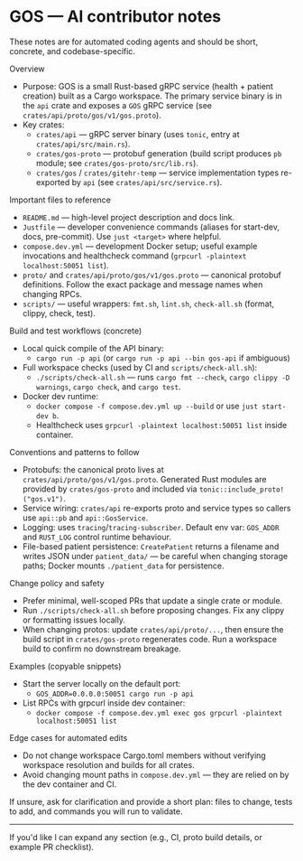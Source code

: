 <!--
Guidance for AI coding agents working on the GOS repository.
Focus: be pragmatic, reference concrete files, and keep changes minimal and well-tested.
-->
# GOS — AI contributor notes

These notes are for automated coding agents and should be short, concrete, and codebase-specific.

Overview
- Purpose: GOS is a small Rust-based gRPC service (health + patient creation) built as a Cargo workspace. The primary service binary is in the `api` crate and exposes a `GOS` gRPC service (see `crates/api/proto/gos/v1/gos.proto`).
- Key crates:
  - `crates/api` — gRPC server binary (uses `tonic`, entry at `crates/api/src/main.rs`).
  - `crates/gos-proto` — protobuf generation (build script produces `pb` module; see `crates/gos-proto/src/lib.rs`).
  - `crates/gos` / `crates/gitehr-temp` — service implementation types re-exported by `api` (see `crates/api/src/service.rs`).

Important files to reference
- `README.md` — high-level project description and docs link.
- `Justfile` — developer convenience commands (aliases for start-dev, docs, pre-commit). Use `just <target>` where helpful.
- `compose.dev.yml` — development Docker setup; useful example invocations and healthcheck command (`grpcurl -plaintext localhost:50051 list`).
- `proto/` and `crates/api/proto/gos/v1/gos.proto` — canonical protobuf definitions. Follow the exact package and message names when changing RPCs.
- `scripts/` — useful wrappers: `fmt.sh`, `lint.sh`, `check-all.sh` (format, clippy, check, test).

Build and test workflows (concrete)
- Local quick compile of the API binary:
  - `cargo run -p api` (or `cargo run -p api --bin gos-api` if ambiguous)
- Full workspace checks (used by CI and `scripts/check-all.sh`):
  - `./scripts/check-all.sh` — runs `cargo fmt --check`, `cargo clippy -D warnings`, `cargo check`, and `cargo test`.
- Docker dev runtime:
  - `docker compose -f compose.dev.yml up --build` or use `just start-dev b`.
  - Healthcheck uses `grpcurl -plaintext localhost:50051 list` inside container.

Conventions and patterns to follow
- Protobufs: the canonical proto lives at `crates/api/proto/gos/v1/gos.proto`. Generated Rust modules are provided by `crates/gos-proto` and included via `tonic::include_proto!("gos.v1")`.
- Service wiring: `crates/api` re-exports proto and service types so callers use `api::pb` and `api::GosService`.
- Logging: uses `tracing`/`tracing-subscriber`. Default env var: `GOS_ADDR` and `RUST_LOG` control runtime behaviour.
- File-based patient persistence: `CreatePatient` returns a filename and writes JSON under `patient_data/` — be careful when changing storage paths; Docker mounts `./patient_data` for persistence.

Change policy and safety
- Prefer minimal, well-scoped PRs that update a single crate or module.
- Run `./scripts/check-all.sh` before proposing changes. Fix any clippy or formatting issues locally.
- When changing protos: update `crates/api/proto/...`, then ensure the build script in `crates/gos-proto` regenerates code. Run a workspace build to confirm no downstream breakage.

Examples (copyable snippets)
- Start the server locally on the default port:
  - `GOS_ADDR=0.0.0.0:50051 cargo run -p api`
- List RPCs with grpcurl inside dev container:
  - `docker compose -f compose.dev.yml exec gos grpcurl -plaintext localhost:50051 list`

Edge cases for automated edits
- Do not change workspace Cargo.toml members without verifying workspace resolution and builds for all crates.
- Avoid changing mount paths in `compose.dev.yml` — they are relied on by the dev container and CI.

If unsure, ask for clarification and provide a short plan: files to change, tests to add, and commands you will run to validate.

---
If you'd like I can expand any section (e.g., CI, proto build details, or example PR checklist).
